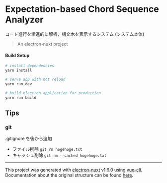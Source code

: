 # Expectation-based Chord Sequence Analyzer
コード進行を漸進的に解析，構文木を表示するシステム
(システム本体)



> An electron-nuxt project

#### Build Setup

``` bash
# install dependencies
yarn install

# serve app with hot reload
yarn run dev

# build electron application for production
yarn run build

```
## Tips
### git
.gitignore を後から追加
- ファイル削除
  ``` git rm hogehoge.txt ```
- キャッシュ削除
  ``` git rm --cached hogehoge.txt ```

---

This project was generated with [electron-nuxt](https://github.com/michalzaq12/electron-nuxt) v1.6.0 using [vue-cli](https://github.com/vuejs/vue-cli). Documentation about the original structure can be found [here](https://github.com/michalzaq12/electron-nuxt/blob/master/README.md).
